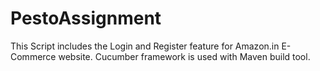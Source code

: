# PestoAssignment
This Script includes the Login and Register feature for Amazon.in E- Commerce website.
Cucumber framework is used with Maven build tool.
